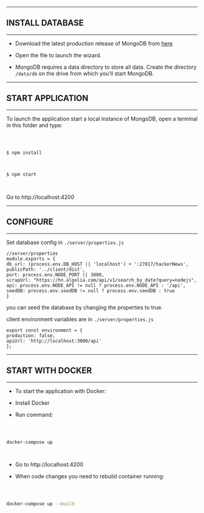 
--------------

## INSTALL DATABASE

--------------

  

  

* Download the latest production release of MongoDB from [here](https://www.mongodb.com/download-center?_ga=2.123194891.1822248697.1522395660-2086062422.1522395660#production)

  

  

* Open the file to launch the wizard.

  

  

* MongoDB requires a data directory to store all data. Create the directory `/data/db` on the drive from which you'll start MongoDB.

  

  

--------------

  

## START APPLICATION

  

--------------

  

  

To launch the application start a local instance of MongoDB, open a terminal in this folder and type:

  

``` bash

  

$ npm install

  

$ npm start

  

```

  

  

Go to http://localhost:4200

  

  

--------------

  

## CONFIGURE

  

--------------

  

  

Set database config in `./server/properties.js` 

    //server/properties
    module.exports = {
    db_url: (process.env.DB_HOST || 'localhost') + ':27017/hackerNews',
    publicPath: '../client/dist',
    port: process.env.NODE_PORT || 3000,
    scrapUrl: "https://hn.algolia.com/api/v1/search_by_date?query=nodejs",
    api: process.env.NODE_API != null ? process.env.NODE_API : '/api',
    seedDB: process.env.seedDB != null ? process.env.seedDB : true   
    }
   
you can seed the database by changing the properties to true.

client environment variables are in `./server/properties.js`

	export const environment = {
	production: false,
	apiUrl: 'http://localhost:3000/api'
	};

  

--------------

  

## START WITH DOCKER

  

--------------

  

  

* To start the application with Docker:

  

  

* Install Docker

  

  

* Run command:

  

``` bash

  

docker-compose up

  

```

  

* Go to http://localhost:4200

  

  

* When code changes you need to rebuild container running:

  

``` bash

  

docker-compose up --build

  

```
